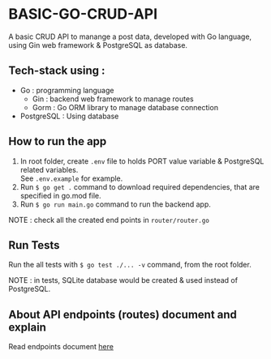 # BASIC-GO-CRUD-API
A basic CRUD API to manange a post data, developed with Go language, using Gin web framework &amp; PostgreSQL as database.


## Tech-stack using :
* Go : programming language
  * Gin : backend web framework to manage routes
  * Gorm : Go ORM library to manage database connection
* PostgreSQL : Using database


## How to run the app
1. In root folder, create `.env` file to holds PORT value variable & PostgreSQL related variables.<br/>
  See `.env.example` for example.
2. Run `$ go get .` command to download required dependencies, that are specified in go.mod file.
3. Run `$ go run main.go` command to run the backend app.

NOTE : check all the created end points in `router/router.go`


## Run Tests
Run the all tests with `$ go test ./... -v` command, from the root folder.

NOTE : in tests, SQLite database would be created & used instead of PostgreSQL.


## About API endpoints (routes) document and explain
Read endpoints document [here](docs/go-crud-api-endpoint-doc.pdf)
